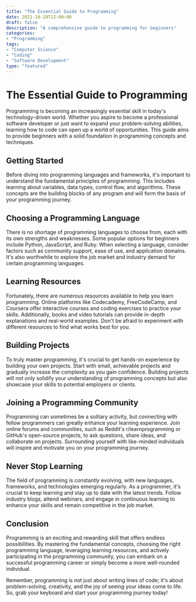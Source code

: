 ```yaml
---
title: "The Essential Guide to Programming"
date: 2021-10-20T12:00:00
draft: false
description: "A comprehensive guide to programming for beginners"
categories:
- "Programming"
tags:
- "Computer Science"
- "Coding"
- "Software Development"
type: "featured"
---
```


# The Essential Guide to Programming

Programming is becoming an increasingly essential skill in today's technology-driven world. Whether you aspire to become a professional software developer or just want to expand your problem-solving abilities, learning how to code can open up a world of opportunities. This guide aims to provide beginners with a solid foundation in programming concepts and techniques.

## Getting Started

Before diving into programming languages and frameworks, it's important to understand the fundamental principles of programming. This includes learning about variables, data types, control flow, and algorithms. These concepts are the building blocks of any program and will form the basis of your programming journey.

## Choosing a Programming Language

There is no shortage of programming languages to choose from, each with its own strengths and weaknesses. Some popular options for beginners include Python, JavaScript, and Ruby. When selecting a language, consider factors such as community support, ease of use, and application domains. It's also worthwhile to explore the job market and industry demand for certain programming languages.

## Learning Resources

Fortunately, there are numerous resources available to help you learn programming. Online platforms like Codecademy, FreeCodeCamp, and Coursera offer interactive courses and coding exercises to practice your skills. Additionally, books and video tutorials can provide in-depth explanations and real-world examples. Don't be afraid to experiment with different resources to find what works best for you.

## Building Projects

To truly master programming, it's crucial to get hands-on experience by building your own projects. Start with small, achievable projects and gradually increase the complexity as you gain confidence. Building projects will not only solidify your understanding of programming concepts but also showcase your skills to potential employers or clients.

## Joining a Programming Community

Programming can sometimes be a solitary activity, but connecting with fellow programmers can greatly enhance your learning experience. Join online forums and communities, such as Reddit's r/learnprogramming or GitHub's open-source projects, to ask questions, share ideas, and collaborate on projects. Surrounding yourself with like-minded individuals will inspire and motivate you on your programming journey.

## Never Stop Learning

The field of programming is constantly evolving, with new languages, frameworks, and technologies emerging regularly. As a programmer, it's crucial to keep learning and stay up to date with the latest trends. Follow industry blogs, attend webinars, and engage in continuous learning to enhance your skills and remain competitive in the job market.

## Conclusion

Programming is an exciting and rewarding skill that offers endless possibilities. By mastering the fundamental concepts, choosing the right programming language, leveraging learning resources, and actively participating in the programming community, you can embark on a successful programming career or simply become a more well-rounded individual.

Remember, programming is not just about writing lines of code; it's about problem-solving, creativity, and the joy of seeing your ideas come to life. So, grab your keyboard and start your programming journey today!
